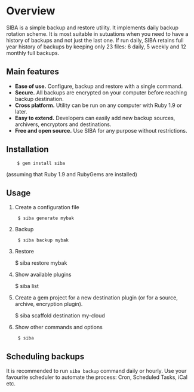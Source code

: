 # Overview

SIBA is a simple backup and restore utility. It implements daily backup rotation scheme. It is most suitable in sutuations when you need to have a history of backups and not just the last one. If run daily, SIBA retains full year history of backups by keeping only 23 files: 6 daily, 5 weekly and 12 monthly full backups.

## Main features

* **Ease of use.** Configure, backup and restore with a single command.
* **Secure.** All backups are encrypted on your computer before reaching backup destination.
* **Cross platform.** Utility can be run on any computer with Ruby 1.9 or later.
* **Easy to extend.** Developers can easily add new backup sources, archivers, encryptors and destinations.
* **Free and open source.** Use SIBA for any purpose without restrictions.

## Installation

        $ gem install siba

(assuming that Ruby 1.9 and RubyGems are installed)

## Usage

1. Create a configuration file

        $ siba generate mybak

2. Backup

        $ siba backup mybak

3. Restore

	$ siba restore mybak

4. Show available plugins

	$ siba list

5. Create a gem project for a new destination plugin (or for a source, archive, encryption plugin).

	$ siba scaffold destination my-cloud

6. Show other commands and options

        $ siba

## Scheduling backups

It is recommended to run `siba backup` command daily or hourly. Use your favourite scheduler to automate the process: Cron, Scheduled Tasks, iCal etc.
